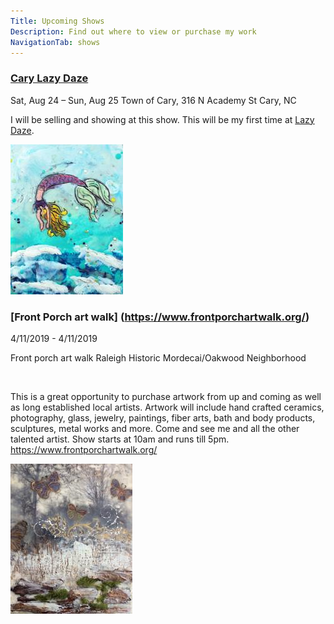 ```yaml
---
Title: Upcoming Shows
Description: Find out where to view or purchase my work
NavigationTab: shows
---
```


<div class="event">

  <h3 class="eventTitle">

[Cary Lazy Daze](https://www.townofcary.org/recreation-enjoyment/events/festivals/lazy-daze-arts-and-crafts-festival)

  </h3>

  <div class="eventInfo">

  <div class="eventSideBar">



 Sat, Aug 24 – Sun, Aug 25
Town of Cary, 316 N Academy St
Cary, NC
  </div>

  <div class="eventDetails">

  I will be selling and showing at this show. This will be my first time at [Lazy Daze](https://www.townofcary.org/recreation-enjoyment/events/festivals/lazy-daze-arts-and-crafts-festival).

  <div class="eventPic">

  ![Early Morning](/assets/paintings/img_6550-thumbnail.jpg)

  </div>

  </div>

  </div>

</div>


<div class="event">

  <h3 class="eventTitle">

  [Front Porch art walk]
(https://www.frontporchartwalk.org/)

  </h3>

  <div class="eventInfo">

  <div class="eventSideBar">

  4/11/2019 - 4/11/2019
    

 Front porch art walk 
  Raleigh Historic Mordecai/Oakwood Neighborhood 

​
  </div>

  <div class="eventDetails">

This is a great opportunity to purchase artwork from up and coming as well as long established local artists. Artwork will include hand crafted ceramics, photography, glass, jewelry, paintings, fiber arts, bath and body products, sculptures, metal works and more.  Come and see me and all the other talented artist. Show starts at 10am and runs till 5pm. https://www.frontporchartwalk.org/ 


  <div class="eventPic">

   ![Early Morning](/assets/paintings/img_6513-thumbnail.jpg)

  </div>

  </div>

  </div>

</div>
